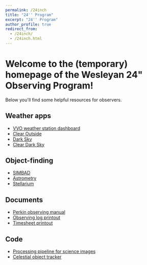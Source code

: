 ```yaml
---
permalink: /24inch
title: "24'' Program"
excerpt: "24'' Program"
author_profile: true
redirect_from: 
  - /24inch/
  - /24inch.html
---
```


# Welcome to the (temporary) homepage of the Wesleyan 24" Observing Program!
Below you'll find some helpful resources for observers.

## Weather apps
* [VVO weather station dashboard]()
* [Clear Outside](https://clearoutside.com/forecast/41.56/-72.65)
* [Dark Sky](https://darksky.net/forecast/41.5311,-72.6449/us12/en)
* [Clear Dark Sky](https://www.cleardarksky.com/c/VnVlckCTkey.html?1)

## Object-finding
* [SIMBAD](http://simbad.u-strasbg.fr/simbad/)
* [Astrometry](http://nova.astrometry.net/)
* [Stellarium](http://simbad.u-strasbg.fr/simbad/)

## Documents
* [Perkin observing manual](https://mvtea.github.io/files/24inch_obs_manual.pdf)
* [Observing log printout]()
* [Timesheet printout]()

## Code
* [Processing pipeline for science images]()
* [Celestial object tracker]()
